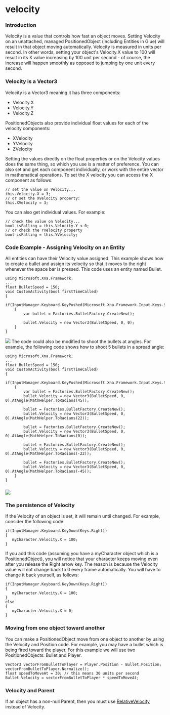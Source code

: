 # velocity

### Introduction

Velocity is a value that controls how fast an object moves. Setting Velocity on an unattached, managed PositionedObject (including Entities in Glue) will result in that object moving automatically. Velocity is measured in units per second. In other words, setting your object's Velocity.X value to 100 will result in its X value increasing by 100 unit per second - of course, the increase will happen smoothly as opposed to jumping by one unit every second.

### Velocity is a Vector3

Velocity is a Vector3 meaning it has three components:

* Velocity.X
* Velocity.Y
* Velocity.Z

PositionedObjects also provide individual float values for each of the velocity components:

* XVelocity
* YVelocity
* ZVelocity

Setting the values directly on the float properties or on the Velocity values does the same thing, so which you use is a matter of preference. You can also set and get each component individually, or work with the entire vector in mathematical operations. To set the X velocity you can access the X component as follows:

```
// set the value on Velocity...
this.Velocity.X = 3;
// or set the XVelocity property:
this.XVelocity = 3;
```

You can also get individual values. For example:

```
// check the value on Velocity...
bool isFalling = this.Velocity.Y < 0;
// or check the YVelocity property
bool isFalling = this.YVelocity;
```

### Code Example - Assigning Velocity on an Entity

All entities can have their Velocity value assigned. This example shows how to create a bullet and assign its velocity so that it moves to the right whenever the space bar is pressed. This code uses an entity named Bullet.

```
using Microsoft.Xna.Framework;
...
float BulletSpeed = 150;
void CustomActivity(bool firstTimeCalled)
{
    if(InputManager.Keyboard.KeyPushed(Microsoft.Xna.Framework.Input.Keys.Space))
    {
        var bullet = Factories.BulletFactory.CreateNew();

        bullet.Velocity = new Vector3(BulletSpeed, 0, 0);
    }
}
```

[![](../../../../media/2016-01-16\_08-10-08.gif)](../../../../media/2016-01-16\_08-10-08.gif) The code could also be modified to shoot the bullets at angles. For example, the following code shows how to shoot 5 bullets in a spread angle:

```
using Microsoft.Xna.Framework;
...
float BulletSpeed = 150;
void CustomActivity(bool firstTimeCalled)
{
    if(InputManager.Keyboard.KeyPushed(Microsoft.Xna.Framework.Input.Keys.Space))
    {
        var bullet = Factories.BulletFactory.CreateNew();
        bullet.Velocity = new Vector3(BulletSpeed, 0, 0).AtAngle(MathHelper.ToRadians(45));

        bullet = Factories.BulletFactory.CreateNew();
        bullet.Velocity = new Vector3(BulletSpeed, 0, 0).AtAngle(MathHelper.ToRadians(22));

        bullet = Factories.BulletFactory.CreateNew();
        bullet.Velocity = new Vector3(BulletSpeed, 0, 0).AtAngle(MathHelper.ToRadians(0));

        bullet = Factories.BulletFactory.CreateNew();
        bullet.Velocity = new Vector3(BulletSpeed, 0, 0).AtAngle(MathHelper.ToRadians(-22));

        bullet = Factories.BulletFactory.CreateNew();
        bullet.Velocity = new Vector3(BulletSpeed, 0, 0).AtAngle(MathHelper.ToRadians(-45));
    }
}
```

### &#x20;[![](../../../../media/2016-01-16\_08-14-14.gif)](../../../../media/2016-01-16\_08-14-14.gif)

### The persistence of Velocity

If the Velocity of an object is set, it will remain until changed. For example, consider the following code:

```
if(InputManager.Keyboard.KeyDown(Keys.Right))
{
   myCharacter.Velocity.X = 100;
}
```

If you add this code (assuming you have a myCharacter object which is a PositionedObject), you will notice that your character keeps moving even after you release the Right arrow key. The reason is because the Velocity value will not change back to 0 every frame automatically. You will have to change it back yourself, as follows:

```
if(InputManager.Keyboard.KeyDown(Keys.Right))
{
   myCharacter.Velocity.X = 100;
}
else
{
   myCharacter.Velocity.X = 0;
}
```

### Moving from one object toward another

You can make a PositionedObject move from one object to another by using the Velocity and Position code. For example, you may have a bullet which is being fired toward the player. For this example we will use two PositionedObjects: Bullet and Player.

```
Vector3 vectorFromBulletToPlayer = Player.Position - Bullet.Position;
vectorFromBulletToPlayer.Normalize();
float speedToMoveAt = 30; // this means 30 units per second
Bullet.Velocity = vectorFromBulletToPlayer * speedToMoveAt;
```

### Velocity and Parent

If an object has a non-null Parent, then you must use [RelativeVelocity](../../../../frb/docs/index.php) instead of Velocity.
